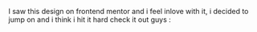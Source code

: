 I saw this design on frontend mentor and i feel inlove with it, i decided to jump on and i think i hit it hard check it out guys : 
